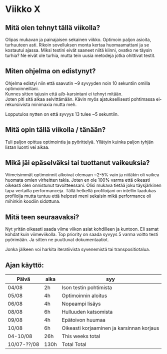 # Viikko X


## Mitä olen tehnyt tällä viikolla?
Olipas mukavan ja painajaisen sekainen viikko.
Optimoin paljon asioita, turhuuteen asti.
Rikoin sovelluksen monta kertaa huomaamattani ja se kostautui ajassa.
Miksi testini eivät saaneet niitä kiinni, ovatko ne täysin turhia?
Ne eivät ole turhia, mutta tein uusia metodeja jotka ohittivat testit.


## Miten ohjelma on edistynyt?
Ohjelma edistyi niin että saavutin ~9 syvyyden noin 10 sekuntiin omilla optimoinneillani.  
Kunnes sitten tajusin että a/b-karsintani ei tehnyt mitään.  
Joten piti sitä alkaa selvittämään.
Kävin myös ajatuksellisesti pohtimassa ei-rekursiivista minimaxia mutta meh.

Lopputulos nytten on että syvyys 13 tulee ~5 sekuntiin.


## Mitä opin tällä viikolla / tänään?
Tuli paljon opittua optimointia ja pyörittelyä.
Yllätyin kuinka paljon tyhjän listan luonti vei aikaa.



## Mikä jäi epäselväksi tai tuottanut vaikeuksia?
Viimeisimmät optimoinnit alkoivat olemaan ~2-5% vain ja niitäkin oli vaikea huomata omien virheitten takia.
Joten en ole 100% varma että oikeasti oikeasti olen onnistunut tavoitteessani.
Olisi mukava tietää joku täysjärkinen tapa vertailla performanceja.
Tällä hetkellä profiloijani on intellin laadukas profiloija mutta tuntuu että helposti meni sekaisin mikä performance oli mihinkin koodiin sidottuna.


## Mitä teen seuraavaksi?
Nyt yritän oikeasti saada viime viikon asiat kohdilleen ja kuntoon.
Eli samat kohdat kuin viimeviikolla.
Top priority on saada syvyys 5 varma voitto testi pyörimään.
Ja sitten ne puuttuvat dokumentaatiot.

Jonka jälkeen voi harkita iteratiivista syvenemistä tai transpositiotalua.


## Ajan käyttö:

| Päivä       | aika | syy                                       |
|-------------|------|-------------------------------------------|
| 04/08       | 2h   | Ison testin pohtimista                    |
| 05/08       | 4h   | Optimoinnin aloitus                       |
| 06/08       | 4h   | Nopeampi lisäys                           |
| 08/08       | 6h   | Hulluuden katsomista                      |
| 09/08       | 4h   | Epätoivon huumaa                          |
| 10/08       | 6h   | Oikeasti korjaaminen ja karsinnan korjaus |
| 04-10/08    | 26h  | This weeks total                          |
| 10/07-??/08 | 130h | Total Total                               |
